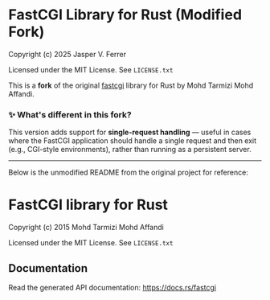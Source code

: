 FastCGI Library for Rust (Modified Fork)
========================================

Copyright (c) 2025 Jasper V. Ferrer

Licensed under the MIT License. See `LICENSE.txt`

This is a **fork** of the original [fastcgi](https://github.com/mohtar/rust-fastcgi) library for Rust by Mohd Tarmizi Mohd Affandi.

### ✨ What's different in this fork?

This version adds support for **single-request handling** — useful in cases where the FastCGI
application should handle a single request and then exit (e.g., CGI-style environments), rather than running as a
persistent server.

---

Below is the unmodified README from the original project for reference:


FastCGI library for Rust
========================

Copyright (c) 2015 Mohd Tarmizi Mohd Affandi

Licensed under the MIT License. See `LICENSE.txt`

Documentation
-------------

Read the generated API documentation:
https://docs.rs/fastcgi
